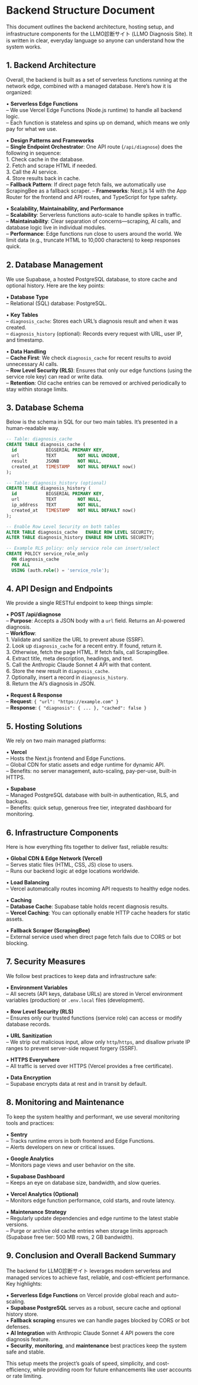# Backend Structure Document

This document outlines the backend architecture, hosting setup, and infrastructure components for the LLMO診断サイト (LLMO Diagnosis Site). It is written in clear, everyday language so anyone can understand how the system works.

## 1. Backend Architecture

Overall, the backend is built as a set of serverless functions running at the network edge, combined with a managed database. Here’s how it is organized:

• **Serverless Edge Functions**  
  – We use Vercel Edge Functions (Node.js runtime) to handle all backend logic.  
  – Each function is stateless and spins up on demand, which means we only pay for what we use.

• **Design Patterns and Frameworks**  
  – **Single Endpoint Orchestrator**: One API route (`/api/diagnose`) does the following in sequence:  
    1. Check cache in the database.  
    2. Fetch and scrape HTML if needed.  
    3. Call the AI service.  
    4. Store results back in cache.  
  – **Fallback Pattern**: If direct page fetch fails, we automatically use ScrapingBee as a fallback scraper.
  – **Frameworks**: Next.js 14 with the App Router for the frontend and API routes, and TypeScript for type safety.

• **Scalability, Maintainability, and Performance**  
  – **Scalability**: Serverless functions auto-scale to handle spikes in traffic.  
  – **Maintainability**: Clear separation of concerns—scraping, AI calls, and database logic live in individual modules.  
  – **Performance**: Edge functions run close to users around the world. We limit data (e.g., truncate HTML to 10,000 characters) to keep responses quick.

## 2. Database Management

We use Supabase, a hosted PostgreSQL database, to store cache and optional history. Here are the key points:

• **Database Type**  
  – Relational (SQL) database: PostgreSQL.

• **Key Tables**  
  – `diagnosis_cache`: Stores each URL’s diagnosis result and when it was created.  
  – `diagnosis_history` (optional): Records every request with URL, user IP, and timestamp.

• **Data Handling**  
  – **Cache First**: We check `diagnosis_cache` for recent results to avoid unnecessary AI calls.  
  – **Row Level Security (RLS)**: Ensures that only our edge functions (using the service role key) can read or write data.  
  – **Retention**: Old cache entries can be removed or archived periodically to stay within storage limits.

## 3. Database Schema

Below is the schema in SQL for our two main tables. It’s presented in a human-readable way.

```sql
-- Table: diagnosis_cache
CREATE TABLE diagnosis_cache (
  id           BIGSERIAL PRIMARY KEY,
  url          TEXT        NOT NULL UNIQUE,
  result       JSONB       NOT NULL,
  created_at   TIMESTAMP   NOT NULL DEFAULT now()
);

-- Table: diagnosis_history (optional)
CREATE TABLE diagnosis_history (
  id           BIGSERIAL PRIMARY KEY,
  url          TEXT        NOT NULL,
  ip_address   TEXT        NOT NULL,
  created_at   TIMESTAMP   NOT NULL DEFAULT now()
);

-- Enable Row Level Security on both tables
ALTER TABLE diagnosis_cache   ENABLE ROW LEVEL SECURITY;
ALTER TABLE diagnosis_history ENABLE ROW LEVEL SECURITY;

-- Example RLS policy: only service role can insert/select
CREATE POLICY service_role_only
  ON diagnosis_cache
  FOR ALL
  USING (auth.role() = 'service_role');
```  

## 4. API Design and Endpoints

We provide a single RESTful endpoint to keep things simple:

• **POST /api/diagnose**  
  – **Purpose**: Accepts a JSON body with a `url` field. Returns an AI-powered diagnosis.  
  – **Workflow**:  
    1. Validate and sanitize the URL to prevent abuse (SSRF).  
    2. Look up `diagnosis_cache` for a recent entry. If found, return it.  
    3. Otherwise, fetch the page HTML. If fetch fails, call ScrapingBee.  
    4. Extract title, meta description, headings, and text.  
    5. Call the Anthropic Claude Sonnet 4 API with that content.  
    6. Store the new result in `diagnosis_cache`.  
    7. Optionally, insert a record in `diagnosis_history`.  
    8. Return the AI’s diagnosis in JSON.
  
• **Request & Response**  
  – **Request**: `{ "url": "https://example.com" }`  
  – **Response**: `{ "diagnosis": { ... }, "cached": false }`

## 5. Hosting Solutions

We rely on two main managed platforms:

• **Vercel**  
  – Hosts the Next.js frontend and Edge Functions.  
  – Global CDN for static assets and edge runtime for dynamic API.  
  – Benefits: no server management, auto-scaling, pay-per-use, built-in HTTPS.

• **Supabase**  
  – Managed PostgreSQL database with built-in authentication, RLS, and backups.  
  – Benefits: quick setup, generous free tier, integrated dashboard for monitoring.

## 6. Infrastructure Components

Here is how everything fits together to deliver fast, reliable results:

• **Global CDN & Edge Network (Vercel)**  
  – Serves static files (HTML, CSS, JS) close to users.  
  – Runs our backend logic at edge locations worldwide.

• **Load Balancing**  
  – Vercel automatically routes incoming API requests to healthy edge nodes.

• **Caching**  
  – **Database Cache**: Supabase table holds recent diagnosis results.  
  – **Vercel Caching**: You can optionally enable HTTP cache headers for static assets.

• **Fallback Scraper (ScrapingBee)**  
  – External service used when direct page fetch fails due to CORS or bot blocking.

## 7. Security Measures

We follow best practices to keep data and infrastructure safe:

• **Environment Variables**  
  – All secrets (API keys, database URLs) are stored in Vercel environment variables (production) or `.env.local` files (development).

• **Row Level Security (RLS)**  
  – Ensures only our trusted functions (service role) can access or modify database records.

• **URL Sanitization**  
  – We strip out malicious input, allow only `http`/`https`, and disallow private IP ranges to prevent server-side request forgery (SSRF).

• **HTTPS Everywhere**  
  – All traffic is served over HTTPS (Vercel provides a free certificate).

• **Data Encryption**  
  – Supabase encrypts data at rest and in transit by default.

## 8. Monitoring and Maintenance

To keep the system healthy and performant, we use several monitoring tools and practices:

• **Sentry**  
  – Tracks runtime errors in both frontend and Edge Functions.  
  – Alerts developers on new or critical issues.

• **Google Analytics**  
  – Monitors page views and user behavior on the site.

• **Supabase Dashboard**  
  – Keeps an eye on database size, bandwidth, and slow queries.

• **Vercel Analytics (Optional)**  
  – Monitors edge function performance, cold starts, and route latency.

• **Maintenance Strategy**  
  – Regularly update dependencies and edge runtime to the latest stable versions.  
  – Purge or archive old cache entries when storage limits approach (Supabase free tier: 500 MB rows, 2 GB bandwidth).

## 9. Conclusion and Overall Backend Summary

The backend for LLMO診断サイト leverages modern serverless and managed services to achieve fast, reliable, and cost-efficient performance. Key highlights:

• **Serverless Edge Functions** on Vercel provide global reach and auto-scaling.  
• **Supabase PostgreSQL** serves as a robust, secure cache and optional history store.  
• **Fallback scraping** ensures we can handle pages blocked by CORS or bot defenses.  
• **AI Integration** with Anthropic Claude Sonnet 4 API powers the core diagnosis feature.  
• **Security**, **monitoring**, and **maintenance** best practices keep the system safe and stable.

This setup meets the project’s goals of speed, simplicity, and cost-efficiency, while providing room for future enhancements like user accounts or rate limiting.